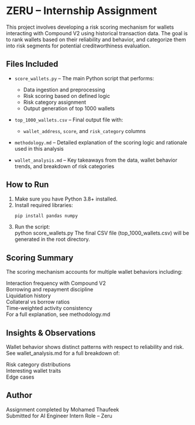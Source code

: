 # ZERU – Internship Assignment

This project involves developing a risk scoring mechanism for wallets interacting with Compound V2 using historical transaction data. The goal is to rank wallets based on their reliability and behavior, and categorize them into risk segments for potential creditworthiness evaluation.

## Files Included

- `score_wallets.py` – The main Python script that performs:
  - Data ingestion and preprocessing
  - Risk scoring based on defined logic
  - Risk category assignment
  - Output generation of top 1000 wallets

- `top_1000_wallets.csv` – Final output file with:
  - `wallet_address`, `score`, and `risk_category` columns

- `methodology.md` – Detailed explanation of the scoring logic and rationale used in this analysis

- `wallet_analysis.md` – Key takeaways from the data, wallet behavior trends, and breakdown of risk categories


## How to Run

1. Make sure you have Python 3.8+ installed.
2. Install required libraries:
   ```bash
   pip install pandas numpy
3. Run the script:  
python score_wallets.py
The final CSV file (top_1000_wallets.csv) will be generated in the root directory.

## Scoring Summary

The scoring mechanism accounts for multiple wallet behaviors including:

Interaction frequency with Compound V2  
Borrowing and repayment discipline  
Liquidation history  
Collateral vs borrow ratios  
Time-weighted activity consistency  
For a full explanation, see methodology.md  

## Insights & Observations

Wallet behavior shows distinct patterns with respect to reliability and risk.  See wallet_analysis.md for a full breakdown of:  

Risk category distributions  
Interesting wallet traits  
Edge cases  

## Author

Assignment completed by Mohamed Thaufeek  
Submitted for AI Engineer Intern Role – Zeru
